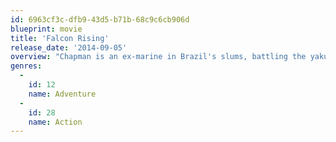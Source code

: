 ```yaml
---
id: 6963cf3c-dfb9-43d5-b71b-68c9c6cb906d
blueprint: movie
title: 'Falcon Rising'
release_date: '2014-09-05'
overview: "Chapman is an ex-marine in Brazil's slums, battling the yakuza outfit who attacked his sister and left her for dead."
genres:
  -
    id: 12
    name: Adventure
  -
    id: 28
    name: Action
---
```

